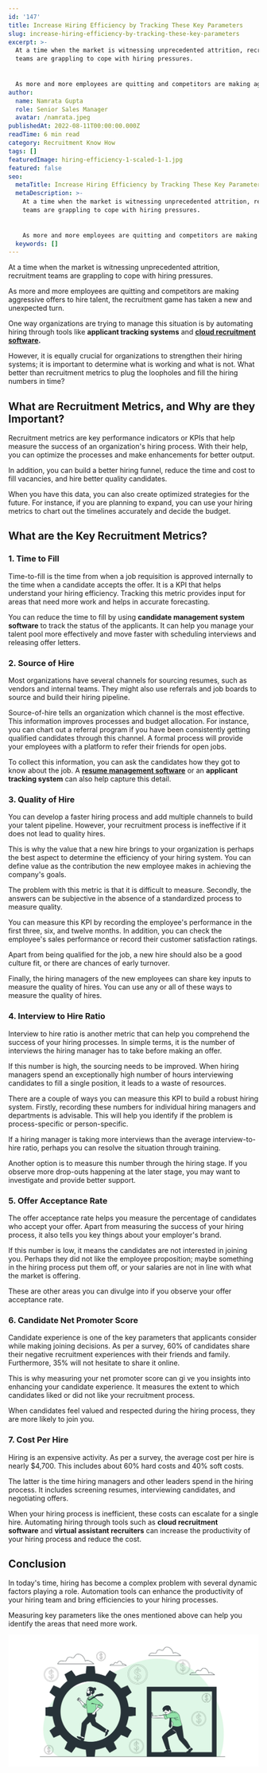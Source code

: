 ```yaml
---
id: '147'
title: Increase Hiring Efficiency by Tracking These Key Parameters
slug: increase-hiring-efficiency-by-tracking-these-key-parameters
excerpt: >-
  At a time when the market is witnessing unprecedented attrition, recruitment
  teams are grappling to cope with hiring pressures.


  As more and more employees are quitting and competitors are making agg...
author:
  name: Namrata Gupta
  role: Senior Sales Manager
  avatar: /namrata.jpeg
publishedAt: 2022-08-11T00:00:00.000Z
readTime: 6 min read
category: Recruitment Know How
tags: []
featuredImage: hiring-efficiency-1-scaled-1-1.jpg
featured: false
seo:
  metaTitle: Increase Hiring Efficiency by Tracking These Key Parameters
  metaDescription: >-
    At a time when the market is witnessing unprecedented attrition, recruitment
    teams are grappling to cope with hiring pressures.


    As more and more employees are quitting and competitors are making agg...
  keywords: []
---
```


At a time when the market is witnessing unprecedented attrition, recruitment teams are grappling to cope with hiring pressures.

As more and more employees are quitting and competitors are making aggressive offers to hire talent, the recruitment game has taken a new and unexpected turn.

<!--more-->

One way organizations are trying to manage this situation is by automating hiring through tools like **applicant tracking systems** and **[cloud recruitment software](https://www.thetalentpool.ai/).**

However, it is equally crucial for organizations to strengthen their hiring systems; it is important to determine what is working and what is not. What better than recruitment metrics to plug the loopholes and fill the hiring numbers in time?

## **What are Recruitment Metrics, and Why are they Important?**

Recruitment metrics are key performance indicators or KPIs that help measure the success of an organization's hiring process. With their help, you can optimize the processes and make enhancements for better output.

In addition, you can build a better hiring funnel, reduce the time and cost to fill vacancies, and hire better quality candidates. 

When you have this data, you can also create optimized strategies for the future. For instance, if you are planning to expand, you can use your hiring metrics to chart out the timelines accurately and decide the budget.

## **What are the Key Recruitment Metrics?**

### 1\. Time to Fill

Time-to-fill is the time from when a job requisition is approved internally to the time when a candidate accepts the offer. It is a KPI that helps understand your hiring efficiency. Tracking this metric provides input for areas that need more work and helps in accurate forecasting.

You can reduce the time to fill by using **candidate management system software** to track the status of the applicants. It can help you manage your talent pool more effectively and move faster with scheduling interviews and releasing offer letters.

### 2\. Source of Hire

Most organizations have several channels for sourcing resumes, such as vendors and internal teams. They might also use referrals and job boards to source and build their hiring pipeline.

Source-of-hire tells an organization which channel is the most effective. This information improves processes and budget allocation. For instance, you can chart out a referral program if you have been consistently getting qualified candidates through this channel. A formal process will provide your employees with a platform to refer their friends for open jobs.

To collect this information, you can ask the candidates how they got to know about the job. A **[resume management software](https://www.thetalentpool.ai/candidate-database-management/)** or an **applicant tracking system** can also help capture this detail.

### 3\. Quality of Hire

You can develop a faster hiring process and add multiple channels to build your talent pipeline. However, your recruitment process is ineffective if it does not lead to quality hires.

This is why the value that a new hire brings to your organization is perhaps the best aspect to determine the efficiency of your hiring system. You can define value as the contribution the new employee makes in achieving the company's goals.

The problem with this metric is that it is difficult to measure. Secondly, the answers can be subjective in the absence of a standardized process to measure quality. 

You can measure this KPI by recording the employee's performance in the first three, six, and twelve months. In addition, you can check the employee's sales performance or record their customer satisfaction ratings.

Apart from being qualified for the job, a new hire should also be a good culture fit, or there are chances of early turnover. 

Finally, the hiring managers of the new employees can share key inputs to measure the quality of hires. You can use any or all of these ways to measure the quality of hires. 

### 4\. Interview to Hire Ratio

Interview to hire ratio is another metric that can help you comprehend the success of your hiring processes. In simple terms, it is the number of interviews the hiring manager has to take before making an offer. 

If this number is high, the sourcing needs to be improved. When hiring managers spend an exceptionally high number of hours interviewing candidates to fill a single position, it leads to a waste of resources.

There are a couple of ways you can measure this KPI to build a robust hiring system. Firstly, recording these numbers for individual hiring managers and departments is advisable. This will help you identify if the problem is process-specific or person-specific.

If a hiring manager is taking more interviews than the average interview-to-hire ratio, perhaps you can resolve the situation through training. 

Another option is to measure this number through the hiring stage. If you observe more drop-outs happening at the later stage, you may want to investigate and provide better support. 

### 5\. Offer Acceptance Rate

The offer acceptance rate helps you measure the percentage of candidates who accept your offer. Apart from measuring the success of your hiring process, it also tells you key things about your employer's brand.

If this number is low, it means the candidates are not interested in joining you. Perhaps they did not like the employee proposition; maybe something in the hiring process put them off, or your salaries are not in line with what the market is offering.

These are other areas you can divulge into if you observe your offer acceptance rate.

### 6\. Candidate Net Promoter Score

Candidate experience is one of the key parameters that applicants consider while making joining decisions. As per a survey, 60% of candidates share their negative recruitment experiences with their friends and family. Furthermore, 35% will not hesitate to share it online.

This is why measuring your net promoter score can gi ve you insights into enhancing your candidate experience. It measures the extent to which candidates liked or did not like your recruitment process.

When candidates feel valued and respected during the hiring process, they are more likely to join you.

### 7\. Cost Per Hire

Hiring is an expensive activity. As per a survey, the average cost per hire is nearly $4,700. This includes about 60% hard costs and 40% soft costs. 

The latter is the time hiring managers and other leaders spend in the hiring process. It includes screening resumes, interviewing candidates, and negotiating offers.

When your hiring process is inefficient, these costs can escalate for a single hire. Automating hiring through tools such as **cloud recruitment software** and **virtual assistant recruiters** can increase the productivity of your hiring process and reduce the cost. 

## Conclusion

In today's time, hiring has become a complex problem with several dynamic factors playing a role. Automation tools can enhance the productivity of your hiring team and bring efficiencies to your hiring processes.

Measuring key parameters like the ones mentioned above can help you identify the areas that need more work.

![hiring-efficiency](images/hiring-efficiency-1-scaled-1-1.jpg)
